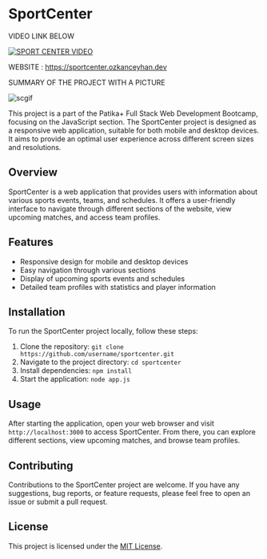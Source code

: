# SportCenter

VIDEO LINK BELOW


[![SPORT CENTER VIDEO](https://i9.ytimg.com/vi/cFMP8EU1CFM/mq2.jpg?sqp=COCOqrEG-oaymwEmCMACELQB8quKqQMa8AEB-AH6CYAC0AWKAgwIABABGHIgVyg6MA8=&rs=AOn4CLCWk_z3UY1fU4sWelShB-DFBw07jg)](https://www.youtube.com/watch?v=cFMP8EU1CFM)

WEBSITE : https://sportcenter.ozkanceyhan.dev

SUMMARY OF THE PROJECT WITH A PICTURE



![scgif](https://github.com/Researcher0619/Patika-Sport-Center/assets/102052449/b8c2a900-6db1-4be9-9085-237a3dd870ee)







This project is a part of the Patika+ Full Stack Web Development Bootcamp, focusing on the JavaScript section. The SportCenter project is designed as a responsive web application, suitable for both mobile and desktop devices. It aims to provide an optimal user experience across different screen sizes and resolutions.

## Overview

SportCenter is a web application that provides users with information about various sports events, teams, and schedules. It offers a user-friendly interface to navigate through different sections of the website, view upcoming matches, and access team profiles.

## Features

- Responsive design for mobile and desktop devices
- Easy navigation through various sections
- Display of upcoming sports events and schedules
- Detailed team profiles with statistics and player information

## Installation

To run the SportCenter project locally, follow these steps:

1. Clone the repository: `git clone https://github.com/username/sportcenter.git`
2. Navigate to the project directory: `cd sportcenter`
3. Install dependencies: `npm install`
4. Start the application: `node app.js`

## Usage

After starting the application, open your web browser and visit `http://localhost:3000` to access SportCenter. From there, you can explore different sections, view upcoming matches, and browse team profiles.

## Contributing

Contributions to the SportCenter project are welcome. If you have any suggestions, bug reports, or feature requests, please feel free to open an issue or submit a pull request.

## License

This project is licensed under the [MIT License](LICENSE).
